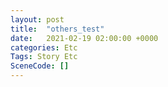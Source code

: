 ```yaml
---
layout: post
title:  "others_test"
date:   2021-02-19 02:00:00 +0000
categories: Etc
Tags: Story Etc
SceneCode: []
---
```

